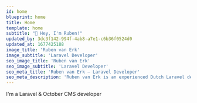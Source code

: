 ```yaml
---
id: home
blueprint: home
title: Home
template: home
subtitle: "👋 Hey, I'm Ruben!"
updated_by: 3dc3f142-994f-4ab8-a7e1-c6b36f0524d0
updated_at: 1677425188
image_title: 'Ruben van Erk'
image_subtitle: 'Laravel Developer'
seo_image_title: 'Ruben van Erk'
seo_image_subtitle: 'Laravel Developer'
seo_meta_title: 'Ruben van Erk — Laravel Developer'
seo_meta_description: 'Ruben van Erk is an experienced Dutch Laravel developer with a passion for building high-quality, user-friendly web applications.'
---
```

I'm a Laravel & October CMS developer